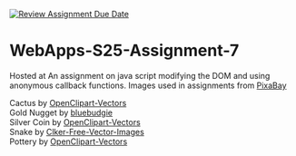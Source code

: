[![Review Assignment Due Date](https://classroom.github.com/assets/deadline-readme-button-22041afd0340ce965d47ae6ef1cefeee28c7c493a6346c4f15d667ab976d596c.svg)](https://classroom.github.com/a/44LzP_Z4)
# WebApps-S25-Assignment-7

Hosted at 
An assignment on java script modifying the DOM and using anonymous callback functions.
Images used in assignments from [PixaBay](https://pixabay.com/)  

Cactus by [OpenClipart-Vectors](https://pixabay.com/users/openclipart-vectors-30363/)  
Gold Nugget by [bluebudgie](https://pixabay.com/users/bluebudgie-4333174/)  
Silver Coin by [OpenClipart-Vectors](https://pixabay.com/users/openclipart-vectors-30363/)  
Snake by [Clker-Free-Vector-Images](https://pixabay.com/users/clker-free-vector-images-3736/)  
Pottery by [OpenClipart-Vectors](https://pixabay.com/users/openclipart-vectors-30363/)  